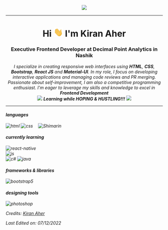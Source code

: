 <p align="center">
  <img src="https://github.com/thompsonemerson/thompsonemerson/raw/master/cover-thompson.png" height="200"/>
</p>
<hr>
<h1 align="center">Hi <img src="https://raw.githubusercontent.com/ABSphreak/ABSphreak/master/gifs/Hi.gif" width="30px"> I'm Kiran Aher</h1>
<h3 align="center"><b>Executive Frontend Developer at Decimal Point Analytics in Nashik</b></h3>

 
</p>



<p align="center">
  <em>
   I specialize in creating responsive web interfaces using <b>HTML</b>, <b>CSS</b>, <b>Bootstrap</b>, <b>React JS</b> and <b>Material-UI</b>. In my role, I focus on developing interactive applications and managing code reviews and PR merging. Passionate about self-improvement, I am also a competitive programming enthusiast. I'm eager to leverage my skills and knowledge to excel in <b>Frontend Development</b>
  <br>
  <img src="https://media.giphy.com/media/VgCDAzcKvsR6OM0uWg/giphy.gif" width="50" /> <b><i>Learning while HOPING & HUSTLING!!!</i></b> <img src="https://media.giphy.com/media/7j2hfyeVcDtf2/giphy.gif" width="50" />
</p>



<hr>
 <h4> languages </h4>
 <div>
<img align="right" width="400" alt="Shimarin" src="https://img.freepik.com/free-vector/hacker-operating-laptop-cartoon-icon-illustration-technology-icon-concept-isolated-flat-cartoon-style_138676-2387.jpg?w=740&t=st=1670498229~exp=1670498829~hmac=37f355e1c194741f095087ec34267741232736cdfa3c8e4511aca57dd7052ba5"/>
<img src = "https://img.shields.io/badge/HTML5-E34F26?style=for-the-badge&logo=html5&logoColor=white" alt = "html" />
<img src = "https://img.shields.io/badge/CSS3-1572B6?style=for-the-badge&logo=css3&logoColor=white" alt = "css" />
<h4> currently learning </h4>
     <img src = "https://img.shields.io/badge/react_native-%2320232a.svg?style=for-the-badge&logo=react&logoColor=%2361DAFB" alt = "react-native" /><br>
     <img src = "https://img.shields.io/badge/JavaScript-323330?style=for-the-badge&logo=javascript&logoColor=F7DF1E" alt = "js" /><br>
   <img src = "https://img.shields.io/badge/c%23-%23239120.svg?style=for-the-badge&logo=c-sharp&logoColor=white" alt = "c#" />
    <img src = "https://img.shields.io/badge/java-%23ED8B00.svg?style=for-the-badge&logo=java&logoColor=white" alt = "java" />
  <h4>frameworks & libraries</h4>
 <img src = "https://img.shields.io/badge/bootstrap-%23563D7C.svg?style=for-the-badge&logo=bootstrap&logoColor=white" alt = "bootstrap5" />
 
 <h4> designing tools </h4>
  <img src = "https://img.shields.io/badge/adobe%20photoshop-%2331A8FF.svg?style=for-the-badge&logo=adobe%20photoshop&logoColor=white" alt = "photoshop" />
</div>






Credits: [Kiran Aher](https://github.com/kiranaher5171)

Last Edited on: 07/12/2022
